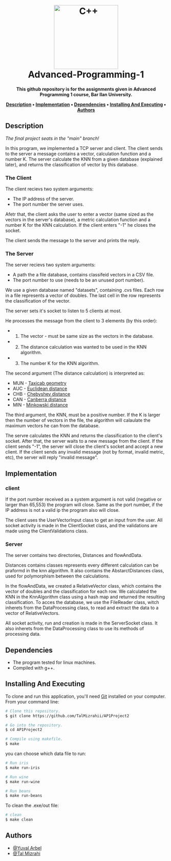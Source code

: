 <h1 align="center">
  <br>
  <a href="https://github.com/TalMizrahii/AP1Project"><img src="https://img.icons8.com/color/344/c-plus-plus-logo.png" alt="C++" width="200"></a>
  <br>
  Advanced-Programming-1
  <br>
</h1>

<h4 align="center">This github repository is for the assignments given in Advanced Programming 1 course, Bar Ilan University.


<p align="center">
  <a href="#description">Description</a> •
  <a href="#implementation">Implementation</a> •
  <a href="#dependencies">Dependencies</a> •
  <a href="#installing-and-executing">Installing And Executing</a> •
  <a href="#authors">Authors</a> 
</p>

## Description

*The final project seats in the "main" branch!*

In this program, we implemented a TCP server and client. The client sends to the server a message contains a vector, calculation function and a number K. The server calculate the KNN from a given database (explained later), and returns the classification of vector by this database.

### The Client

The client recievs two system arguments:
 * The IP address of the server.
 * The port number the server uses.
 
 Afetr that, the client asks the user to enter a vector (same sized as the vectors in the server's database), a metric calculation function and a number K for the KNN calculation. If the client enters "-1" he closes the socket.
 
 The client sends the message to the server and prints the reply.
 
### The Server

The server recievs two system arguments:
 * A path the a file database, contains classifeid vectors in a CSV file.
 * The port number to use (needs to be an unused port number).
 
We use a given database named "datasets", containing .cvs files. Each row in a file represents a vector of doubles. The last cell in the row represents the classification of the vector. 
  
The server sets it's socket to listen to 5 clients at most.

He processes the message from the client to 3 elements (by this order):

* 1. The vector - must be same size as the vectors in the database.
* 2. The distance calculation was wanted to be used in the KNN algorithm.
* 3. The number K for the KNN algorithm.

The second argument (The distance calculation) is interpreted as:
  * MUN - [Taxicab geometry](https://en.wikipedia.org/wiki/Taxicab_geometry)
  * AUC - [Euclidean distance](https://en.wikipedia.org/wiki/Euclidean_distance)
  * CHB - [Chebyshev distance](https://en.wikipedia.org/wiki/Chebyshev_distance)
  * CAN - [Canberra distance](https://en.wikipedia.org/wiki/Canberra_distance)
  * MIN - [Minkowski distance](https://en.wikipedia.org/wiki/Minkowski_distance)
  
The third argument, the KNN, must be a positive number. If the K is larger then the number of vectors in the file, the algorithm will calaulate the maximum vectors he can from the database.

The servre calculates the KNN and returns the classification to the client's socket. After that, the server waits to a new message from the client. If the client sends "-1", the server will close the client's socket and accept a new client. If the client sends any invalid message (not by format, invalid metric, etc), the server will reply "invalid message".


## Implementation
  
### client

  If the port number received as a system argument is not valid (negative or larger than 65,553) the program will close. Same as the port number, if the IP address is not a valid ip the program also will close.
  
The client uses the UserVectorInput class to get an input from the user. All socket activity is made in the ClientSocket class, and the validations are made using the ClientValidations class.

### Server
The server contains two directories, Distances and flowAndData.
  
Distances contains classes represents every different calculation can be praformd in the knn algorithm. It also contains the AbstarctDistances class, used for polymorphism between the calculations.

In the flowAndData, we created a RelativeVector class, which contains the vector of doubles and the classification for each row. We calculated the KNN in the KnnAlgorithm class using a hash map and returned the resulting classification. To acces the database, we use the FileReader class, witch inherets from the DataProcessing class, to read and extract the data to a vector of RelativeVectors.

All socket activity, run and creation is made in the ServerSocket class. It also inherets from the DataProcessing class to use its methods of processing data.

## Dependencies

* The program tested for linux machines.
* Compiled with g++.

## Installing And Executing

To clone and run this application, you'll need [Git](https://git-scm.com) installed on your computer. From your command line:

```bash
# Clone this repository.
$ git clone https://github.com/TalMizrahii/AP1Project2

# Go into the repository.
$ cd AP1Project2

# Compile using makefile.
$ make
```
  you can choose which data file to run:
  
```bash
# Run iris
$ make run-iris
```
```bash
# Run wine
$ make run-wine
```
  ```bash
# Run beans
$ make run-beans
```
  To clean the .exe/out file:
  ```bash
# clean
$ make clean
```

## Authors
* [@Yuval Arbel](https://github.com/YuvalArbel1)
* [@Tal Mizrahi](https://github.com/TalMizrahii)

